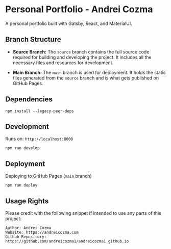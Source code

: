 # Personal Portfolio - Andrei Cozma

A personal portfolio built with Gatsby, React, and MaterialUI.

## Branch Structure

- **Source Branch:** The `source` branch contains the full source code required for building and developing the project. It includes all the necessary files and resources for development.

- **Main Branch:** The `main` branch is used for deployment. It holds the static files generated from the `source` branch and is what gets published on GitHub Pages.

## Dependencies

```
npm install --legacy-peer-deps
```

## Development

Runs on: `http://localhost:8000`

```
npm run develop
```

## Deployment

Deploying to GitHub Pages (`main` branch)

```
npm run deploy
```

## Usage Rights

Please credit with the following snippet if intended to use any parts of this project:

```
Author: Andrei Cozma
Website: https://andreicozma.com
Github Repository: https://github.com/andreicozma1/andreicozma1.github.io
```
